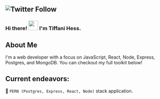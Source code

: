 ![Twitter Follow](https://img.shields.io/twitter/follow/hess_tiffani?style=social)
---
### Hi there! <img src="https://raw.githubusercontent.com/MartinHeinz/MartinHeinz/master/wave.gif" width="30px"> I'm Tiffani Hess.


## About Me
I'm a web developer with a focus on JavaScript, React, Node, Express, Postgres, and MongoDB. You can checkout my full toolkit below!


## Current endeavors:
🔭  `PERN (Postgres, Express, React, Node)` stack application.



<!--
**bumblybee/bumblybee** is a ✨ _special_ ✨ repository because its `README.md` (this file) appears on your GitHub profile.

Here are some ideas to get you started:

- 🔭 I’m currently working on ...
- 🌱 I’m currently learning ...
- 👯 I’m looking to collaborate on ...
- 🤔 I’m looking for help with ...
- 💬 Ask me about ...
- 📫 How to reach me: ...
- 😄 Pronouns: ...
- ⚡ Fun fact: ...
-->
